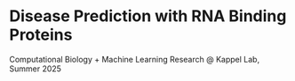 # Disease Prediction with RNA Binding Proteins

Computational Biology + Machine Learning Research @ Kappel Lab, Summer 2025
